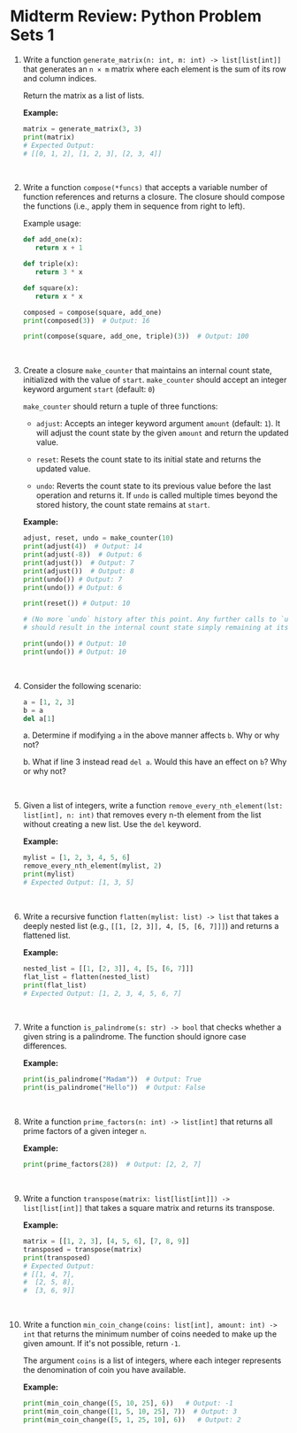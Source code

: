 # Midterm Review: Python Problem Sets 1

1. Write a function `generate_matrix(n: int, m: int) -> list[list[int]]` that generates an `n × m` matrix where each element is the sum of its row and column indices.

   Return the matrix as a list of lists.

   **Example:**

   ```python
   matrix = generate_matrix(3, 3)
   print(matrix)
   # Expected Output:
   # [[0, 1, 2], [1, 2, 3], [2, 3, 4]]
   ```

   &nbsp;

2. Write a function `compose(*funcs)` that accepts a variable number of function references and returns a closure. The closure should compose the functions (i.e., apply them in sequence from right to left).

   Example usage:

   ```python
   def add_one(x):
      return x + 1

   def triple(x):
      return 3 * x

   def square(x):
      return x * x

   composed = compose(square, add_one)
   print(composed(3))  # Output: 16

   print(compose(square, add_one, triple)(3))  # Output: 100
   ```

   &nbsp;

3. Create a closure `make_counter` that maintains an internal count state, initialized with the value of `start`. `make_counter` should accept an integer keyword argument `start` (default: `0`)

   `make_counter` should return a tuple of three functions:

   - `adjust`: Accepts an integer keyword argument `amount` (default: `1`). It will adjust the count state by the given `amount` and return the updated value.

   - `reset`: Resets the count state to its initial state and returns the updated value.

   - `undo`: Reverts the count state to its previous value before the last operation and returns it. If `undo` is called multiple times beyond the stored history, the count state remains at `start`.

   **Example:**

   ```python
   adjust, reset, undo = make_counter(10)
   print(adjust(4))  # Output: 14
   print(adjust(-8))  # Output: 6
   print(adjust())  # Output: 7
   print(adjust())  # Output: 8
   print(undo()) # Output: 7
   print(undo()) # Output: 6

   print(reset()) # Output: 10

   # (No more `undo` history after this point. Any further calls to `undo`
   # should result in the internal count state simply remaining at its original value)

   print(undo()) # Output: 10
   print(undo()) # Output: 10

   ```

   &nbsp;

4. Consider the following scenario:

   ```python
   a = [1, 2, 3]
   b = a
   del a[1]
   ```

   a. Determine if modifying `a` in the above manner affects `b`. Why or why not?

   b. What if line 3 instead read `del a`. Would this have an effect on `b`? Why or why not?

   &nbsp;

5. Given a list of integers, write a function `remove_every_nth_element(lst: list[int], n: int)` that removes every n-th element from the list without creating a new list. Use the `del` keyword.

   **Example:**

   ```python
   mylist = [1, 2, 3, 4, 5, 6]
   remove_every_nth_element(mylist, 2)
   print(mylist)
   # Expected Output: [1, 3, 5]
   ```

   &nbsp;

6. Write a recursive function `flatten(mylist: list) -> list` that takes a deeply nested list (e.g., `[[1, [2, 3]], 4, [5, [6, 7]]]`) and returns a flattened list.

   **Example:**

   ```python
   nested_list = [[1, [2, 3]], 4, [5, [6, 7]]]
   flat_list = flatten(nested_list)
   print(flat_list)
   # Expected Output: [1, 2, 3, 4, 5, 6, 7]
   ```

   &nbsp;

7. Write a function `is_palindrome(s: str) -> bool` that checks whether a given string is a palindrome. The function should ignore case differences.

   **Example:**

   ```python
   print(is_palindrome("Madam"))  # Output: True
   print(is_palindrome("Hello"))  # Output: False
   ```

   &nbsp;

8. Write a function `prime_factors(n: int) -> list[int]` that returns all prime factors of a given integer `n`.

   **Example:**

   ```python
   print(prime_factors(28))  # Output: [2, 2, 7]
   ```

   &nbsp;

9. Write a function `transpose(matrix: list[list[int]]) -> list[list[int]]` that takes a square matrix and returns its transpose.

   **Example:**

   ```python
   matrix = [[1, 2, 3], [4, 5, 6], [7, 8, 9]]
   transposed = transpose(matrix)
   print(transposed)
   # Expected Output:
   # [[1, 4, 7],
   #  [2, 5, 8],
   #  [3, 6, 9]]
   ```

   &nbsp;

10. Write a function `min_coin_change(coins: list[int], amount: int) -> int` that returns the minimum number of coins needed to make up the given amount. If it's not possible, return `-1`.

    The argument `coins` is a list of integers, where each integer represents the denomination of coin you have available.

    **Example:**

    ```python
    print(min_coin_change([5, 10, 25], 6))   # Output: -1
    print(min_coin_change([1, 5, 10, 25], 7))  # Output: 3
    print(min_coin_change([5, 1, 25, 10], 6))   # Output: 2
    ```

    &nbsp;
